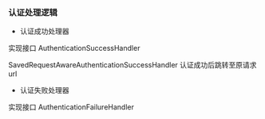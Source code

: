 ### 认证处理逻辑

- 认证成功处理器 

实现接口 AuthenticationSuccessHandler

SavedRequestAwareAuthenticationSuccessHandler 认证成功后跳转至原请求url

- 认证失败处理器

实现接口 AuthenticationFailureHandler



